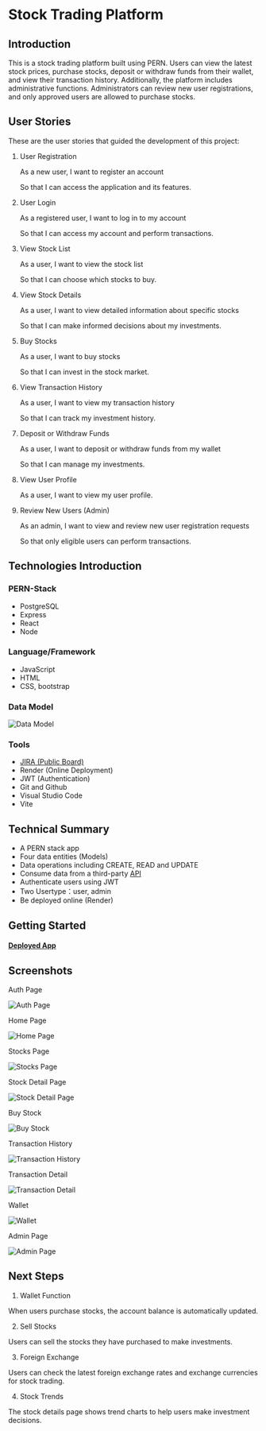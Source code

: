 # Stock Trading Platform

## Introduction

This is a stock trading platform built using PERN. Users can view the latest stock prices, purchase stocks, deposit or withdraw funds from their wallet, and view their transaction history. Additionally, the platform includes administrative functions. Administrators can review new user registrations, and only approved users are allowed to purchase stocks.

## User Stories

These are the user stories that guided the development of this project:

1. User Registration

   As a new user, I want to register an account

   So that I can access the application and its features.

2. User Login

   As a registered user, I want to log in to my account

   So that I can access my account and perform transactions.

3. View Stock List

   As a user, I want to view the stock list

   So that I can choose which stocks to buy.

4. View Stock Details

   As a user, I want to view detailed information about specific stocks

   So that I can make informed decisions about my investments.

5. Buy Stocks

   As a user, I want to buy stocks

   So that I can invest in the stock market.

6. View Transaction History

   As a user, I want to view my transaction history

   So that I can track my investment history.

7. Deposit or Withdraw Funds

   As a user, I want to deposit or withdraw funds from my wallet

   So that I can manage my investments.

8. View User Profile

   As a user, I want to view my user profile.

9. Review New Users (Admin)

   As an admin, I want to view and review new user registration requests

   So that only eligible users can perform transactions.

## Technologies Introduction

### PERN-Stack

- PostgreSQL
- Express
- React
- Node

### Language/Framework

- JavaScript
- HTML
- CSS, bootstrap

### Data Model

![Data Model](/client/public/DataModel.png)

### Tools

- [JIRA (Public Board)](https://molly-project.atlassian.net/jira/software/projects/ST/boards/3)
- Render (Online Deployment)
- JWT (Authentication)
- Git and Github
- Visual Studio Code
- Vite

## Technical Summary

- A PERN stack app
- Four data entities (Models)
- Data operations including CREATE, READ and UPDATE
- Consume data from a third-party [API](https://www.stockdata.org/)
- Authenticate users using JWT
- Two Usertype：user, admin
- Be deployed online (Render)

## Getting Started

#### [Deployed App](https://stocks-trading-platform.onrender.com)

## Screenshots

Auth Page

![Auth Page](/client/public/auth-page.png)

Home Page

![Home Page](/client/public/homepage.png)

Stocks Page

![Stocks Page](/client/public/stock-list.png)

Stock Detail Page

![Stock Detail Page](/client/public/stock-detail.png)

Buy Stock

![Buy Stock](/client/public/buy-stock.png)

Transaction History

![Transaction History](/client/public/transaction-history.png)

Transaction Detail

![Transaction Detail](/client/public/transaction-detail.png)

Wallet

![Wallet](/client/public/wallet.png)

Admin Page

![Admin Page](/client/public/admin.png)

## Next Steps

1. Wallet Function

When users purchase stocks, the account balance is automatically updated.

2. Sell Stocks

Users can sell the stocks they have purchased to make investments.

3. Foreign Exchange

Users can check the latest foreign exchange rates and exchange currencies for stock trading.

4. Stock Trends

The stock details page shows trend charts to help users make investment decisions.
